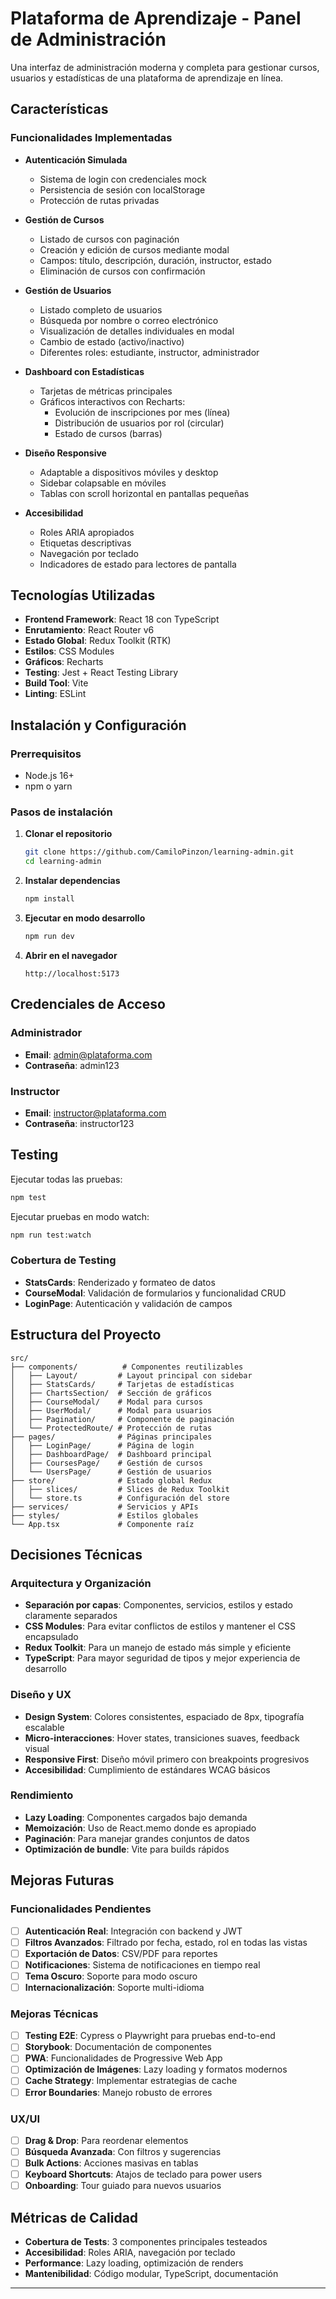 # Plataforma de Aprendizaje - Panel de Administración

Una interfaz de administración moderna y completa para gestionar cursos, usuarios y estadísticas de una plataforma de aprendizaje en línea.

## Características

### Funcionalidades Implementadas

- **Autenticación Simulada**
  - Sistema de login con credenciales mock
  - Persistencia de sesión con localStorage
  - Protección de rutas privadas

- **Gestión de Cursos**
  - Listado de cursos con paginación
  - Creación y edición de cursos mediante modal
  - Campos: título, descripción, duración, instructor, estado
  - Eliminación de cursos con confirmación

- **Gestión de Usuarios**
  - Listado completo de usuarios
  - Búsqueda por nombre o correo electrónico
  - Visualización de detalles individuales en modal
  - Cambio de estado (activo/inactivo)
  - Diferentes roles: estudiante, instructor, administrador

- **Dashboard con Estadísticas**
  - Tarjetas de métricas principales
  - Gráficos interactivos con Recharts:
    - Evolución de inscripciones por mes (línea)
    - Distribución de usuarios por rol (circular)
    - Estado de cursos (barras)

- **Diseño Responsive**
  - Adaptable a dispositivos móviles y desktop
  - Sidebar colapsable en móviles
  - Tablas con scroll horizontal en pantallas pequeñas

- **Accesibilidad**
  - Roles ARIA apropiados
  - Etiquetas descriptivas
  - Navegación por teclado
  - Indicadores de estado para lectores de pantalla

##  Tecnologías Utilizadas

- **Frontend Framework**: React 18 con TypeScript
- **Enrutamiento**: React Router v6
- **Estado Global**: Redux Toolkit (RTK)
- **Estilos**: CSS Modules
- **Gráficos**: Recharts
- **Testing**: Jest + React Testing Library
- **Build Tool**: Vite
- **Linting**: ESLint

## Instalación y Configuración

### Prerrequisitos
- Node.js 16+ 
- npm o yarn

### Pasos de instalación

1. **Clonar el repositorio**
   ```bash
   git clone https://github.com/CamiloPinzon/learning-admin.git
   cd learning-admin
   ```

2. **Instalar dependencias**
   ```bash
   npm install
   ```

3. **Ejecutar en modo desarrollo**
   ```bash
   npm run dev
   ```

4. **Abrir en el navegador**
   ```
   http://localhost:5173
   ```

## Credenciales de Acceso

### Administrador
- **Email**: admin@plataforma.com
- **Contraseña**: admin123

### Instructor
- **Email**: instructor@plataforma.com
- **Contraseña**: instructor123

## Testing

Ejecutar todas las pruebas:
```bash
npm test
```

Ejecutar pruebas en modo watch:
```bash
npm run test:watch
```

### Cobertura de Testing
- **StatsCards**: Renderizado y formateo de datos
- **CourseModal**: Validación de formularios y funcionalidad CRUD
- **LoginPage**: Autenticación y validación de campos

## Estructura del Proyecto

```
src/
├── components/          # Componentes reutilizables
│   ├── Layout/         # Layout principal con sidebar
│   ├── StatsCards/     # Tarjetas de estadísticas
│   ├── ChartsSection/  # Sección de gráficos
│   ├── CourseModal/    # Modal para cursos
│   ├── UserModal/      # Modal para usuarios
│   ├── Pagination/     # Componente de paginación
│   └── ProtectedRoute/ # Protección de rutas
├── pages/              # Páginas principales
│   ├── LoginPage/      # Página de login
│   ├── DashboardPage/  # Dashboard principal
│   ├── CoursesPage/    # Gestión de cursos
│   └── UsersPage/      # Gestión de usuarios
├── store/              # Estado global Redux
│   ├── slices/         # Slices de Redux Toolkit
│   └── store.ts        # Configuración del store
├── services/           # Servicios y APIs
├── styles/             # Estilos globales
└── App.tsx             # Componente raíz
```

## Decisiones Técnicas

### Arquitectura y Organización
- **Separación por capas**: Componentes, servicios, estilos y estado claramente separados
- **CSS Modules**: Para evitar conflictos de estilos y mantener el CSS encapsulado
- **Redux Toolkit**: Para un manejo de estado más simple y eficiente
- **TypeScript**: Para mayor seguridad de tipos y mejor experiencia de desarrollo

### Diseño y UX
- **Design System**: Colores consistentes, espaciado de 8px, tipografía escalable
- **Micro-interacciones**: Hover states, transiciones suaves, feedback visual
- **Responsive First**: Diseño móvil primero con breakpoints progresivos
- **Accesibilidad**: Cumplimiento de estándares WCAG básicos

### Rendimiento
- **Lazy Loading**: Componentes cargados bajo demanda
- **Memoización**: Uso de React.memo donde es apropiado
- **Paginación**: Para manejar grandes conjuntos de datos
- **Optimización de bundle**: Vite para builds rápidos

## Mejoras Futuras

### Funcionalidades Pendientes
- [ ] **Autenticación Real**: Integración con backend y JWT
- [ ] **Filtros Avanzados**: Filtrado por fecha, estado, rol en todas las vistas
- [ ] **Exportación de Datos**: CSV/PDF para reportes
- [ ] **Notificaciones**: Sistema de notificaciones en tiempo real
- [ ] **Tema Oscuro**: Soporte para modo oscuro
- [ ] **Internacionalización**: Soporte multi-idioma

### Mejoras Técnicas
- [ ] **Testing E2E**: Cypress o Playwright para pruebas end-to-end
- [ ] **Storybook**: Documentación de componentes
- [ ] **PWA**: Funcionalidades de Progressive Web App
- [ ] **Optimización de Imágenes**: Lazy loading y formatos modernos
- [ ] **Cache Strategy**: Implementar estrategias de cache
- [ ] **Error Boundaries**: Manejo robusto de errores

### UX/UI
- [ ] **Drag & Drop**: Para reordenar elementos
- [ ] **Búsqueda Avanzada**: Con filtros y sugerencias
- [ ] **Bulk Actions**: Acciones masivas en tablas
- [ ] **Keyboard Shortcuts**: Atajos de teclado para power users
- [ ] **Onboarding**: Tour guiado para nuevos usuarios

## Métricas de Calidad

- **Cobertura de Tests**: 3 componentes principales testeados
- **Accesibilidad**: Roles ARIA, navegación por teclado
- **Performance**: Lazy loading, optimización de renders
- **Mantenibilidad**: Código modular, TypeScript, documentación

---
